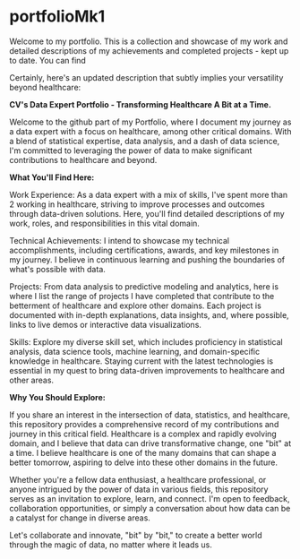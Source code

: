 # portfolioMk1
Welcome to my portfolio. This is a collection and showcase of my work and detailed descriptions of my achievements and completed projects - kept up to date. You can find 

Certainly, here's an updated description that subtly implies your versatility beyond healthcare:

**CV's Data Expert Portfolio - Transforming Healthcare A Bit at a Time.**

Welcome to the github part of my Portfolio, where I document my journey as a data expert with a focus on healthcare, among other critical domains. 
With a blend of statistical expertise, data analysis, and a dash of data science, 
I'm committed to leveraging the power of data to make significant contributions to healthcare and beyond.

**What You'll Find Here:**

Work Experience: As a data expert with a mix of skills, I've spent more than 2 working in healthcare, striving to improve processes and outcomes through data-driven solutions. 
Here, you'll find detailed descriptions of my work, roles, and responsibilities in this vital domain.

Technical Achievements: I intend to showcase my technical accomplishments, including certifications, awards, and key milestones in my journey. 
I believe in continuous learning and pushing the boundaries of what's possible with data.

Projects: 
From data analysis to predictive modeling and analytics, here is where I list the range of projects I have completed that contribute to the betterment of healthcare and explore other domains. 
Each project is documented with in-depth explanations, data insights, and, where possible, links to live demos or interactive data visualizations.

Skills:
Explore my diverse skill set, which includes proficiency in statistical analysis, data science tools, machine learning, and domain-specific knowledge in healthcare. Staying current with the latest technologies is essential in my quest to bring data-driven improvements to healthcare and other areas.

**Why You Should Explore:**

If you share an interest in the intersection of data, statistics, and healthcare, this repository provides a comprehensive record of my contributions and journey in this critical field. 
Healthcare is a complex and rapidly evolving domain, and I believe that data can drive transformative change, one "bit" at a time. 
I believe healthcare is one of the many domains that can shape a better tomorrow, aspiring to delve into these other domains in the future.

Whether you're a fellow data enthusiast, a healthcare professional, or anyone intrigued by the power of data in various fields, this repository serves as an invitation to explore, learn, and connect. 
I'm open to feedback, collaboration opportunities, or simply a conversation about how data can be a catalyst for change in diverse areas.

Let's collaborate and innovate, "bit" by "bit," to create a better world through the magic of data, no matter where it leads us.

